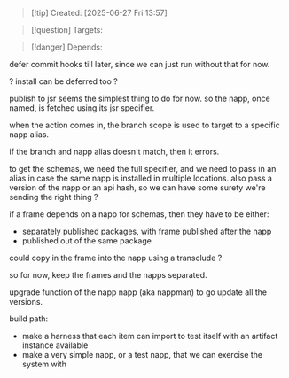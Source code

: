 
>[!tip] Created: [2025-06-27 Fri 13:57]

>[!question] Targets: 

>[!danger] Depends: 

defer commit hooks till later, since we can just run without that for now.

? install can be deferred too ?

publish to jsr seems the simplest thing to do for now.  so the napp, once named, is fetched using its jsr specifier.

when the action comes in, the branch scope is used to target to a specific napp alias.

if the branch and napp alias doesn't match, then it errors.

to get the schemas, we need the full specifier, and we need to pass in an alias in case the same napp is installed in multiple locations.  also pass a version of the napp or an api hash, so we can have some surety we're sending the right thing ?

if a frame depends on a napp for schemas, then they have to be either:
- separately published packages, with frame published after the napp
- published out of the same package

could copy in the frame into the napp using a transclude ?

so for now, keep the frames and the napps separated.

upgrade function of the napp napp (aka nappman) to go update all the versions.

build path:
- make a harness that each item can import to test itself with an artifact instance available
- make a very simple napp, or a test napp, that we can exercise the system with
